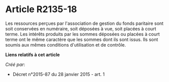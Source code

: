 # Article R2135-18

Les ressources perçues par l'association de gestion du fonds paritaire sont soit conservées en numéraire, soit déposées à
vue, soit placées à court terme. Les intérêts produits par les sommes déposées ou placées à court terme ont le même caractère
que les sommes dont ils sont issus. Ils sont soumis aux mêmes conditions d'utilisation et de contrôle.

**Liens relatifs à cet article**

_Créé par_:

  - Décret n°2015-87 du 28 janvier 2015 - art. 1
